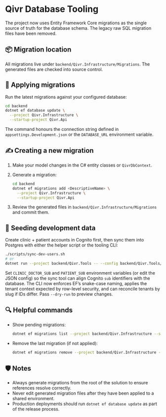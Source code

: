# Qivr Database Tooling

The project now uses Entity Framework Core migrations as the single source of truth for the database schema. The legacy raw SQL migration files have been removed.

## 📦 Migration location

All migrations live under `backend/Qivr.Infrastructure/Migrations`. The generated files are checked into source control.

## 🚀 Applying migrations

Run the latest migrations against your configured database:

```bash
cd backend
dotnet ef database update \
  --project Qivr.Infrastructure \
  --startup-project Qivr.Api
```

The command honours the connection string defined in `appsettings.Development.json` or the `DATABASE_URL` environment variable.

## ✍️ Creating a new migration

1. Make your model changes in the C# entity classes or `QivrDbContext`.
2. Generate a migration:

   ```bash
   cd backend
   dotnet ef migrations add <DescriptiveName> \
     --project Qivr.Infrastructure \
     --startup-project Qivr.Api
   ```
3. Review the generated files in `backend/Qivr.Infrastructure/Migrations` and commit them.

## 🌱 Seeding development data

Create clinic + patient accounts in Cognito first, then sync them into Postgres with either the helper script or the tooling CLI:

```bash
./scripts/sync-dev-users.sh
# or
dotnet run --project backend/Qivr.Tools -- --config backend/Qivr.Tools/dev-users.json
```

Set `CLINIC_DOCTOR_SUB` and `PATIENT_SUB` environment variables (or edit the JSON config) so the sync tool can align Cognito `sub` identifiers with the database. The CLI now enforces EF’s snake-case naming, applies the tenant context expected by row-level security, and can reconcile tenants by slug if IDs differ. Pass `--dry-run` to preview changes.

## 🔍 Helpful commands

- Show pending migrations:
  ```bash
  dotnet ef migrations list --project backend/Qivr.Infrastructure --startup-project backend/Qivr.Api
  ```
- Remove the last migration (if not applied):
  ```bash
  dotnet ef migrations remove --project backend/Qivr.Infrastructure --startup-project backend/Qivr.Api
  ```

## 🛡️ Notes

- Always generate migrations from the root of the solution to ensure references resolve correctly.
- Never edit generated migration files after they have been applied to a shared environment.
- Production deployments should run `dotnet ef database update` as part of the release process.
